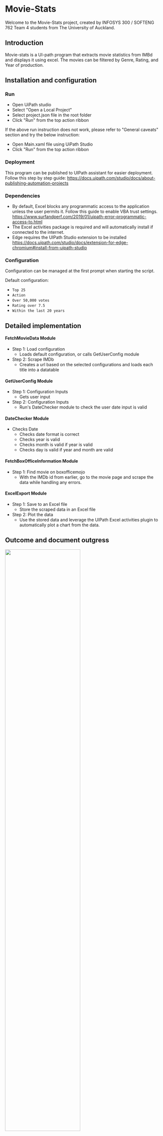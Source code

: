 # Movie-Stats

Welcome to the Movie-Stats project, created by INFOSYS 300 / SOFTENG 762 Team 4 students from The University of Auckland.

## Introduction

Movie-stats is a UI-path program that extracts movie statistics from IMBd and displays it using excel.
The movies can be filtered by Genre, Rating, and Year of production.

## Installation and configuration

### Run

- Open UiPath studio
- Select "Open a Local Project"
- Select project.json file in the root folder
- Click "Run" from the top action ribbon

If the above run instruction does not work, please refer to "General caveats" section and try the below instruction:

- Open Main.xaml file using UiPath Studio
- Click "Run" from the top action ribbon

### Deployment

This program can be published to UIPath assistant for easier deployment. Follow this step by step guide: https://docs.uipath.com/studio/docs/about-publishing-automation-projects

### Dependencies

- By default, Excel blocks any programmatic access to the application unless the user permits it. Follow this guide to enable VBA trust settings. https://www.surfandperf.com/2019/01/uipath-error-programmatic-access-to.html
- The Excel activities package is required and will automatically install if connected to the internet.
- Edge requires the UIPath Studio extension to be installed https://docs.uipath.com/studio/docs/extension-for-edge-chromium#install-from-uipath-studio

### Configuration

Configuration can be managed at the first prompt when starting the script.

Default configuration:

- `Top 25`
- `Action`
- `Over 50,000 votes`
- `Rating over 7.5`
- `Within the last 20 years`

## Detailed implementation

#### FetchMovieData Module

- Step 1: Load configuration
  - Loads default configuration, or calls GetUserConfig module
- Step 2: Scrape IMDb
  - Creates a url based on the selected configurations and loads each title into a datatable

#### GetUserConfig Module

- Step 1: Configuration Inputs
  - Gets user input
- Step 2: Configuration Inputs
  - Run's DateChecker module to check the user date input is valid

#### DateChecker Module

- Checks Date
  - Checks date format is correct
  - Checks year is valid
  - Checks month is valid if year is valid
  - Checks day is valid if year and month are valid

#### FetchBoxOfficeInformation Module

- Step 1: Find movie on boxofficemojo
  - With the IMDb id from earlier, go to the movie page and scrape the data while handling any errors.

#### ExcelExport Module

- Step 1: Save to an Excel file
  - Store the scraped data in an Excel file
- Step 2: Plot the data
  - Use the stored data and leverage the UIPath Excel activities plugin to automatically plot a chart from the data.

## Outcome and document outgress

<img src="https://i.imgur.com/JhSRyDw.png" width="70%">

The outcome will be a single Excel file named `Movies.xlsx` with a list of data scraped, and the plotted graph.

## General caveats

- Desired data points such as budget may not be available due to the information not being publicly disclosed.
- Any currently running Edge instances will be forcefully closed as UIPath tries to open its own instance.
- If UiPath is stuck on "restoring dependencies", backup and delete `project.json` and try again
